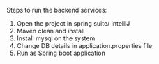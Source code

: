 Steps to run the backend services:

1. Open the project in spring suite/ intelliJ
2. Maven clean and install
3. Install mysql on the system
4. Change DB details in application.properties file
5. Run as Spring boot application
